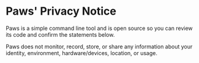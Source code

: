# Paws' Privacy Notice

Paws is a simple command line tool and is open source so you can review its code and confirm the statements below.

Paws does not monitor, record, store, or share any information about your identity, environment, hardware/devices, location, or usage.

